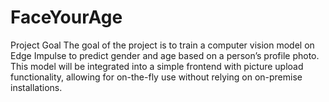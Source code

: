 # FaceYourAge
Project Goal The goal of the project is to train a computer vision model on Edge Impulse to predict gender and age based on a person’s profile photo. This model will be integrated into a simple frontend with picture upload functionality, allowing for on-the-fly use without relying on on-premise installations.
